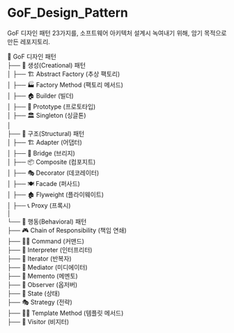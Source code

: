 # GoF_Design_Pattern
GoF 디자인 패턴 23가지를, 소프트웨어 아키텍처 설계시 녹여내기 위해, 암기 목적으로 만든 레포지토리.

📂 GoF 디자인 패턴  
├── 📁 생성(Creational) 패턴  
│   ├── 🏗️ Abstract Factory (추상 팩토리)  
│   ├── 🏭 Factory Method (팩토리 메서드)  
│   ├── 🏠 Builder (빌더)  
│   ├── 📝 Prototype (프로토타입)  
│   ├── 🏛️ Singleton (싱글톤)  
│  
├── 📁 구조(Structural) 패턴  
│   ├── 🏗️ Adapter (어댑터)  
│   ├── 🔗 Bridge (브리지)  
│   ├── 📦 Composite (컴포지트)  
│   ├── 🎭 Decorator (데코레이터)  
│   ├── 🍽️ Facade (퍼사드)  
│   ├── 🏚️ Flyweight (플라이웨이트)  
│   ├── 📞 Proxy (프록시)  
│  
└── 📁 행동(Behavioral) 패턴  
    ├── 🎮 Chain of Responsibility (책임 연쇄)  
    ├── 🧑‍🏫 Command (커맨드)  
    ├── 📩 Interpreter (인터프리터)  
    ├── 📜 Iterator (반복자)  
    ├── 📑 Mediator (미디에이터)  
    ├── 🔄 Memento (메멘토)  
    ├── 👮 Observer (옵저버)  
    ├── 🤝 State (상태)  
    ├── 🎭 Strategy (전략)  
    ├── 🧑‍💻 Template Method (템플릿 메서드)  
    ├── 📡 Visitor (비지터)  
  
